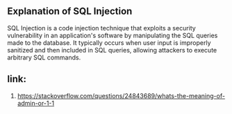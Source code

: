 ## Explanation of SQL Injection
SQL Injection is a code injection technique that exploits a security vulnerability in an application's software by manipulating the SQL queries made to the database. It typically occurs when user input is improperly sanitized and then included in SQL queries, allowing attackers to execute arbitrary SQL commands.

## link:
1. https://stackoverflow.com/questions/24843689/whats-the-meaning-of-admin-or-1-1